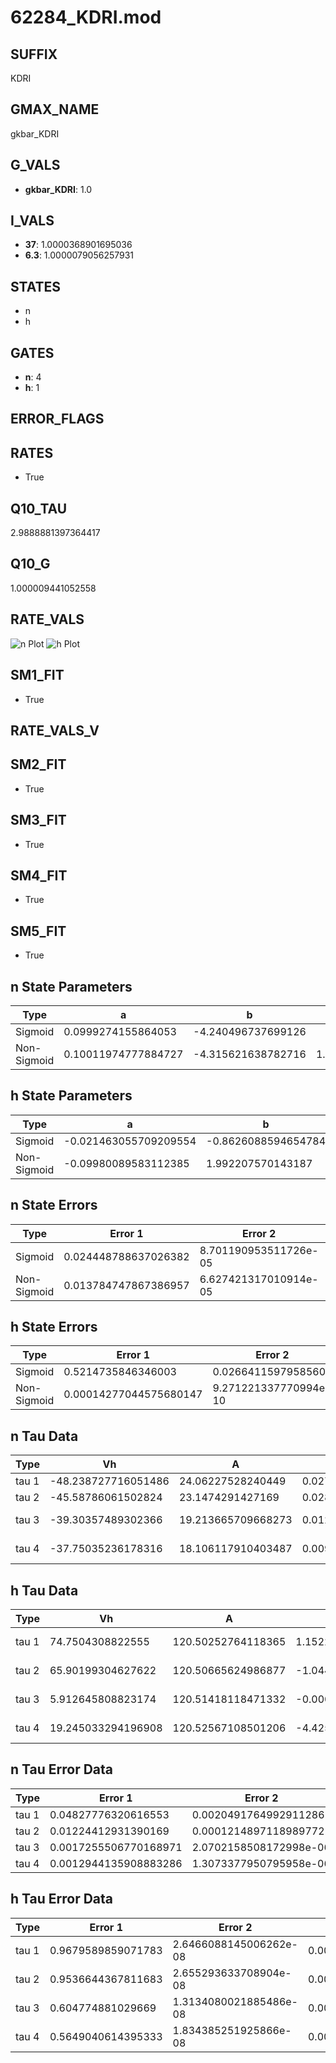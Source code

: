 # 62284_KDRI.mod

## SUFFIX

KDRI

## GMAX_NAME

gkbar_KDRI

## G_VALS

- **gkbar_KDRI**: 1.0

## I_VALS

- **37**: 1.0000368901695036
- **6.3**: 1.0000079056257931

## STATES

- n
- h

## GATES

- **n**: 4
- **h**: 1

## ERROR_FLAGS


## RATES

- True

## Q10_TAU

2.9888881397364417

## Q10_G

1.000009441052558

## RATE_VALS

![n Plot](/Users/pbozelos/Dropbox/icg-Chai-Panos/supermodels/output_markdown_files/K/62284_KDRI.mod/images/n.png)
![h Plot](/Users/pbozelos/Dropbox/icg-Chai-Panos/supermodels/output_markdown_files/K/62284_KDRI.mod/images/h.png)

## SM1_FIT

- True

## RATE_VALS_V

## SM2_FIT

- True

## SM3_FIT

- True

## SM4_FIT

- True

## SM5_FIT

- True

## n State Parameters

| Type | a | b | c | d |
| --- | --- | --- | --- | --- |
| Sigmoid | 0.0999274155864053 | -4.240496737699126 |
| Non-Sigmoid | 0.10011974777884727 | -4.315621638782716 | 1.001430777483676 | -0.01214291883388946 |

## h State Parameters

| Type | a | b | c | d |
| --- | --- | --- | --- | --- |
| Sigmoid | -0.021463055709209554 | -0.8626088594654784 |
| Non-Sigmoid | -0.09980089583112385 | 1.992207570143187 | 0.4999533827408318 | 0.5000041143252313 |

## n State Errors

| Type | Error 1 | Error 2 | Error 3 |
| --- | --- | --- | --- |
| Sigmoid | 0.024448788637026382 | 8.701190953511726e-05 | 0.012987427487375297 |
| Non-Sigmoid | 0.013784747867386957 | 6.627421317010914e-05 | 0.0073225882892337035 |

## h State Errors

| Type | Error 1 | Error 2 | Error 3 |
| --- | --- | --- | --- |
| Sigmoid | 0.5214735846346003 | 0.02664115979585606 | 0.12745222822748212 |
| Non-Sigmoid | 0.00014277044575680147 | 9.271221337770994e-10 | 3.4894215110599616e-05 |

## n Tau Data

| Type | Vh | A | b1 | b2 | c1 | c2 | d1 | d2 | e1 | e2 |
| --- | --- | --- | --- | --- | --- | --- | --- | --- | --- | --- |
| tau 1 | -48.238727716051486 | 24.06227528240449 | 0.02726317756822942 | 0.0609551125293619 |
| tau 2 | -45.58786061502824 | 23.1474291427169 | 0.028151878106685284 | 8.052577400379563e-05 | 0.07526390282615204 | -0.00033000778126876957 |
| tau 3 | -39.30357489302366 | 19.213665709668273 | 0.012873572804361338 | -0.0001293345862595883 | -6.037674555788115e-07 | 0.0871331124098133 | -0.0006893133092101321 | 2.0324536132546823e-06 |
| tau 4 | -37.75035236178316 | 18.106117910403487 | 0.009140551336352292 | -0.00012799616438330784 | 1.0986942712379667e-06 | 1.7908386394212685e-08 | 0.0891212139931144 | -0.000770240682110696 | 2.913865280979639e-06 | -2.680062494814548e-09 |

## h Tau Data

| Type | Vh | A | b1 | b2 | c1 | c2 | d1 | d2 | e1 | e2 |
| --- | --- | --- | --- | --- | --- | --- | --- | --- | --- | --- |
| tau 1 | 74.7504308822555 | 120.50252764118365 | 1.152214952662151e-06 | -1.310993175299393e-06 |
| tau 2 | 65.90199304627622 | 120.50665624986877 | -1.044463103218541e-06 | 1.9565005667324656e-09 | -7.649679233231969e-06 | -2.6387168890553726e-08 |
| tau 3 | 5.912645808823174 | 120.51418118471332 | -0.0007158376741499812 | -7.788467370286304e-07 | 8.678492505927258e-08 | -0.0007284591197427033 | -7.848498589956842e-07 | 8.85255653811866e-08 |
| tau 4 | 19.245033294196908 | 120.52567108501206 | -4.425642757583548e-06 | -2.180065130222917e-06 | 1.581648402923769e-07 | 5.840948815345285e-10 | -2.1801598071947618e-07 | -1.3051468597200939e-06 | 1.549252715438632e-07 | 3.039015329334868e-10 |

## n Tau Error Data

| Type | Error 1 | Error 2 | Error 3 |
| --- | --- | --- | --- |
| tau 1 | 0.04827776320616553 | 0.0020491764992911286 | 0.028715201655282272 |
| tau 2 | 0.01224412931390169 | 0.00012148971189897722 | 0.007282703650552274 |
| tau 3 | 0.0017255506770168971 | 2.0702158508172998e-06 | 0.0010263428205103979 |
| tau 4 | 0.0012944135908883286 | 1.3073377950795958e-06 | 0.000769906160087995 |

## h Tau Error Data

| Type | Error 1 | Error 2 | Error 3 |
| --- | --- | --- | --- |
| tau 1 | 0.9679589859071783 | 2.6466088145006262e-08 | 0.00020522057594114858 |
| tau 2 | 0.9536644367811683 | 2.655293633708904e-08 | 0.00020218993554504806 |
| tau 3 | 0.604774881029669 | 1.3134080021885486e-08 | 0.00012822056637382147 |
| tau 4 | 0.5649040614395333 | 1.834385251925866e-08 | 0.00011976740598307957 |

